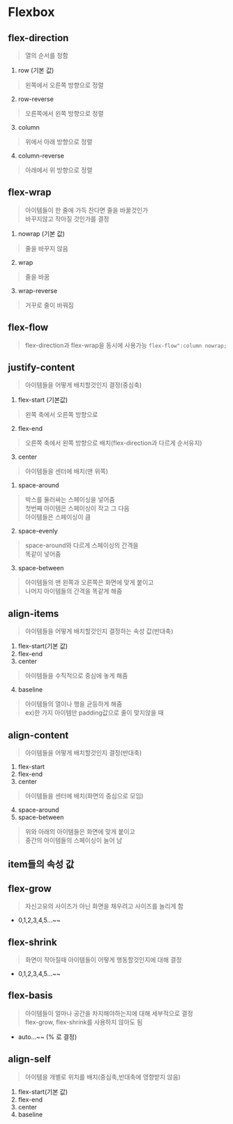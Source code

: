 # Flexbox

## flex-direction
> 열의 순서를 정함

1. row (기본 값)
> 왼쪽에서 오른쪽 방향으로 정렬
2. row-reverse
> 오른쪽에서 왼쪽 방향으로 정렬
3. column
> 위에서 아래 방향으로 정렬
4. column-reverse
> 아래에서 위 방향으로 정렬

## flex-wrap
> 아이템들이 한 줄에 가득 찬다면 줄을 바꿀것인가  
  바꾸지않고 작아질 것인가를 결정

1. nowrap (기본 값)
> 줄을 바꾸지 않음
2. wrap
> 줄을 바꿈
3. wrap-reverse
> 거꾸로 줄이 바꿔짐

##  flex-flow
> flex-direction과 flex-wrap을 동시에 사용가능
`flex-flow":column nowrap;`

## justify-content
>  아이템들을 어떻게 배치할것인지 결정(중심축)

1. flex-start (기본값)
> 왼쪽 축에서 오른쪽 방향으로
2. flex-end
> 오른쪽 축에서 왼쪽 방향으로 배치(flex-direction과 다르게 순서유지)
3. center
> 아이템들을 센터에 배치(맨 위쪽)

1. space-around
> 박스를 둘러싸는 스페이싱을 넣어줌  
  첫번째 아이템은 스페이싱이 작고 그 다음  
  아이템들은 스페이싱이 큼 
2. space-evenly
> space-around와 다르게 스페이싱의 간격을  
  똑같이 넣어줌
3. space-between
> 아이템들의 맨 왼쪽과 오른쪽은 화면에 맞게 붙이고  
  나머지 아이템들의 간격을 똑같게 해줌

## align-items
> 아이템들을 어떻게 배치할것인지 결정하는 속성 값(반대축)

1. flex-start(기본 값)
2. flex-end
3. center
> 아이템들을 수직적으로 중심에 놓게 해줌
4. baseline
> 아이템들의 열이나 행을 균등하게 해줌  
  ex)한 가지 아이템만 padding값으로 줄이 맞지않을 때

## align-content
> 아이템들을 어떻게 배치할것인지 결정(반대축)

1. flex-start
2. flex-end
3. center
> 아이템들을 센터에 배치(화면의 중심으로 모임)
4. space-around
5. space-between
> 위와 아래의 아이템들은 화면에 맞게 붙이고  
  중간의 아이템들의 스페이싱이 늘어 남


## item들의 속성 값
## flex-grow
> 자신고유의 사이즈가 아닌 화면을 채우려고 사이즈를 늘리게 함
* 0,1,2,3,4,5...~~

## flex-shrink
> 화면이 작아질때 아이템들이 어떻게 행동할것인지에 대해 결정
* 0,1,2,3,4,5...~~

## flex-basis
> 아이템들이 얼마나 공간을 차지해야하는지에 대해 세부적으로 결정  
  flex-grow, flex-shrink를 사용하지 않아도 됨  
* auto...~~ (% 로 결정)

## align-self
> 아이템을 개별로 위치를 배치(중심축,반대축에 영향받지 않음)

1. flex-start(기본 값)
2. flex-end
3. center
4. baseline
